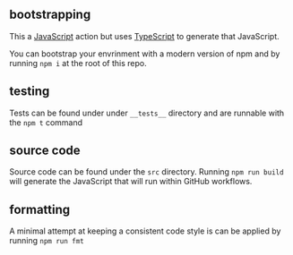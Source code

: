 ## bootstrapping

This a [JavaScript](https://help.github.com/en/articles/about-actions#types-of-actions)  action but uses [TypeScript](https://www.typescriptlang.org/docs/home.html) to generate that JavaScript.

You can bootstrap your envrinment with a modern version of npm and by running `npm i` at the root of this repo.

## testing

Tests can be found under under `__tests__` directory and are runnable with the `npm t` command

## source code

Source code can be found under the `src` directory. Running `npm run build` will generate the JavaScript that will run within GitHub workflows.

## formatting

A minimal attempt at keeping a consistent code style is can be applied by running `npm run fmt`

